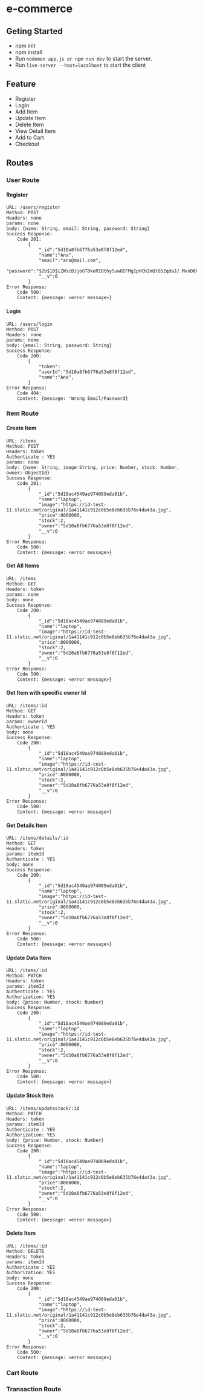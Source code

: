 # e-commerce


## Geting Started
- npm init
- npm install
- Run `nodemon app.js or npm run dev` to start the server.
- Run `live-server --host=localhost` to start the client

## Feature
- Register
- Login
- Add Item
- Update Item
- Delete Item
- View Detail Item
- Add to Cart
- Checkout


## Routes
### User Route
#### Register

    URL: /users/register
    Method: POST
    Headers: none
    params: none
    body: {name: String, email: String, password: String}
    Success Response: 
        Code 201:
            {
                "_id":"5d10a8fb6776a53e8f8f12ed",
                "name":"Ana",
                "email":"ana@mail.com",
                "password":"$2b$10$iZWscBJjoGT8keRIOthySuwOIFMgIpHChImQtG5ZqdaJ/.MxnD8Fi",
                "__v":0
            }
    Error Response:
        Code 500:
        Content: {message: <error message>}

#### Login

    URL: /users/login
    Method: POST
    Headers: none
    params: none
    body: {email: String, password: String}
    Success Response: 
        Code 200:
            {
                "token": 
                "userId":"5d10a8fb6776a53e8f8f12ed",
                "name":"Ana",
            }
    Error Response:
        Code 404:
        Content: {message: 'Wrong Email/Password}


### Item Route

#### Create Item

    URL: /items
    Method: POST
    Headers: token
    Authenticate : YES
    params: none
    body: {name: String, image:String, price: Number, stock: Number, owner: ObjectId}
    Success Response: 
        Code 201:
            {
                "_id":"5d10ac4549ae974089eda01b",
                "name":"laptop",
                "image":"https://id-test-11.slatic.net/original/1a41141c912c0b5e8eb635b76e4da43a.jpg",
                "price":8000000,
                "stock":2,
                "owner":"5d10a8fb6776a53e8f8f12ed",
                "__v":0
            }
    Error Response:
        Code 500:
        Content: {message: <error message>}

#### Get All Items

    URL: /items
    Method: GET
    Headers: token
    params: none
    body: none
    Success Response: 
        Code 200:
            {
                "_id":"5d10ac4549ae974089eda01b",
                "name":"laptop",
                "image":"https://id-test-11.slatic.net/original/1a41141c912c0b5e8eb635b76e4da43a.jpg",
                "price":8000000,
                "stock":2,
                "owner":"5d10a8fb6776a53e8f8f12ed",
                "__v":0
            }
    Error Response:
        Code 500:
        Content: {message: <error message>}

#### Get Item with specific owner Id

    URL: /items/:id
    Method: GET
    Headers: token
    params: ownerId
    Authenticate : YES
    body: none
    Success Response: 
        Code 200:
            {
                "_id":"5d10ac4549ae974089eda01b",
                "name":"laptop",
                "image":"https://id-test-11.slatic.net/original/1a41141c912c0b5e8eb635b76e4da43a.jpg",
                "price":8000000,
                "stock":2,
                "owner":"5d10a8fb6776a53e8f8f12ed",
                "__v":0
            }
    Error Response:
        Code 500:
        Content: {message: <error message>}

#### Get Details Item

    URL: /items/details/:id
    Method: GET
    Headers: token
    params: itemId
    Authenticate : YES
    body: none
    Success Response: 
        Code 200:
            {
                "_id":"5d10ac4549ae974089eda01b",
                "name":"laptop",
                "image":"https://id-test-11.slatic.net/original/1a41141c912c0b5e8eb635b76e4da43a.jpg",
                "price":8000000,
                "stock":2,
                "owner":"5d10a8fb6776a53e8f8f12ed",
                "__v":0
            }
    Error Response:
        Code 500:
        Content: {message: <error message>}

#### Update Data Item

    URL: /items/:id
    Method: PATCH
    Headers: token
    params: itemId
    Authenticate : YES
    Authorization: YES
    body: {price: Number, stock: Number}
    Success Response: 
        Code 200:
            {
                "_id":"5d10ac4549ae974089eda01b",
                "name":"laptop",
                "image":"https://id-test-11.slatic.net/original/1a41141c912c0b5e8eb635b76e4da43a.jpg",
                "price":8000000,
                "stock":2,
                "owner":"5d10a8fb6776a53e8f8f12ed",
                "__v":0
            }
    Error Response:
        Code 500:
        Content: {message: <error message>}

#### Update Stock Item

    URL: /items/updatestock/:id
    Method: PATCH
    Headers: token
    params: itemId
    Authenticate : YES
    Authorization: YES
    body: {price: Number, stock: Number}
    Success Response: 
        Code 200:
            {
                "_id":"5d10ac4549ae974089eda01b",
                "name":"laptop",
                "image":"https://id-test-11.slatic.net/original/1a41141c912c0b5e8eb635b76e4da43a.jpg",
                "price":8000000,
                "stock":2,
                "owner":"5d10a8fb6776a53e8f8f12ed",
                "__v":0
            }
    Error Response:
        Code 500:
        Content: {message: <error message>}

#### Delete Item

    URL: /items/:id
    Method: DELETE
    Headers: token
    params: itemId
    Authenticate : YES
    Authorization: YES
    body: none
    Success Response: 
        Code 200:
            {
                "_id":"5d10ac4549ae974089eda01b",
                "name":"laptop",
                "image":"https://id-test-11.slatic.net/original/1a41141c912c0b5e8eb635b76e4da43a.jpg",
                "price":8000000,
                "stock":2,
                "owner":"5d10a8fb6776a53e8f8f12ed",
                "__v":0
            }
    Error Response:
        Code 500:
        Content: {message: <error message>}

### Cart Route

### Transaction Route